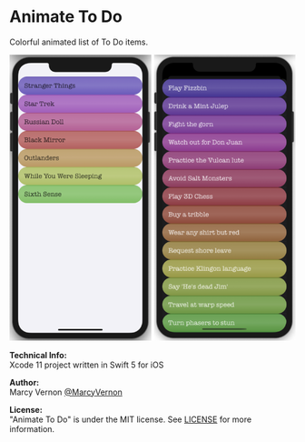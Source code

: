 # Animate To Do
Colorful animated list of To Do items.

<img src="GitHub-Images/ScreenShots.png" width="600">

**Technical Info:** \
Xcode 11 project written in Swift 5 for iOS

**Author:** \
Marcy Vernon [@MarcyVernon](https://twitter.com/MarcyVernon)

**License:** \
"Animate To Do" is under the MIT license. See [LICENSE](/LICENSE) for more information.
